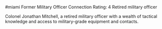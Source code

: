 #miami 
Former Military Officer
Connection Rating: 4
Retired military officer

Colonel Jonathan Mitchell, a retired military officer with a wealth of tactical knowledge and access to military-grade equipment and contacts.